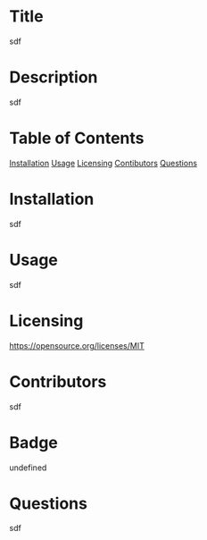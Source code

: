 # Title
sdf
# Description
sdf
# Table of Contents
[Installation](#installation)
[Usage](#usage)
[Licensing](#license)
[Contibutors](#contributors)
[Questions](#questions)
# Installation
sdf
# Usage
sdf
# Licensing
https://opensource.org/licenses/MIT
# Contributors
sdf
# Badge
undefined
# Questions
sdf